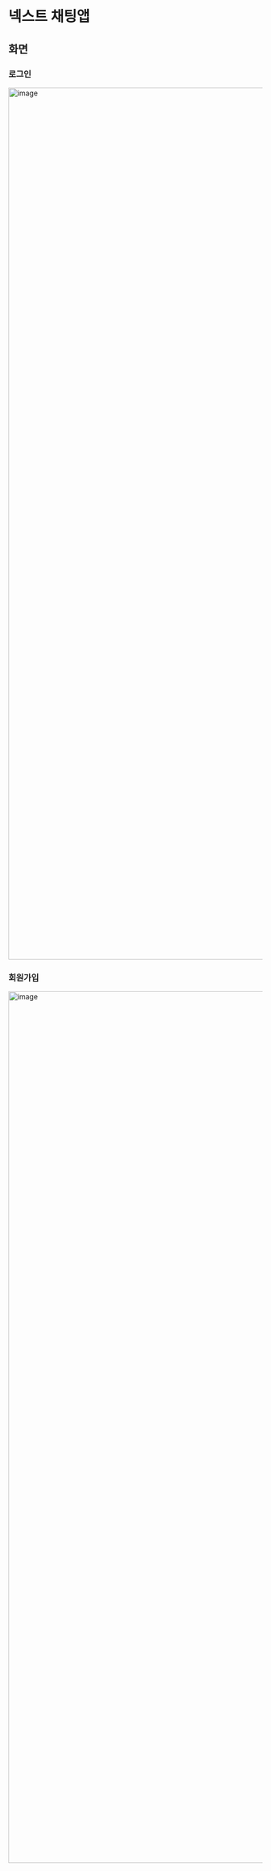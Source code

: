 # 넥스트 채팅앱

## 화면

### 로그인
<img width="1725" alt="image" src="https://github.com/NEARworld/next-messenger/assets/102969108/d47bf7d5-a8d3-4c89-b82e-fe24a3c7ad08">

### 회원가입
<img width="1725" alt="image" src="https://github.com/NEARworld/next-messenger/assets/102969108/d355aee2-5361-4be0-ba0c-9733c652155e">
